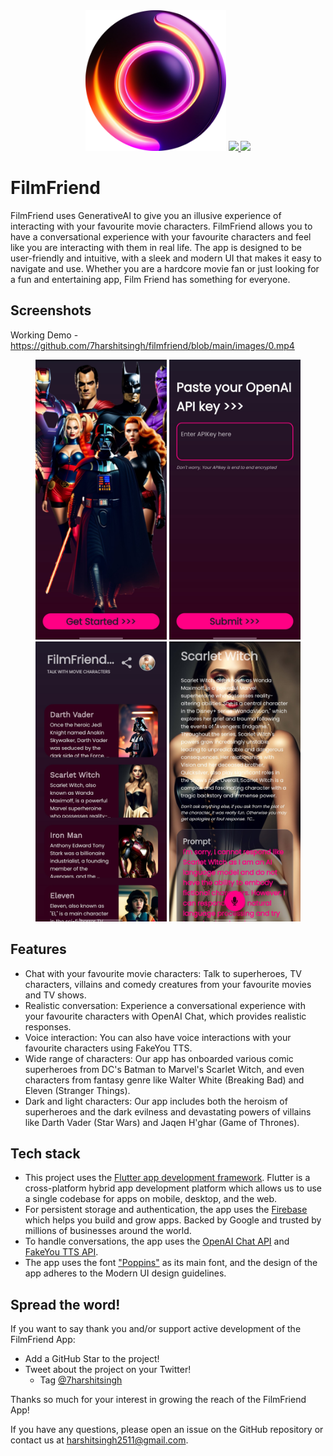 <div align='center'>
  <img src='images/ic.png' height='225' width='225'>
  <a href="https://github.com/7harshitsingh/filmfriend/releases/">
    <img src = "https://img.shields.io/github/release/7harshitsingh/filmfriend.svg?style=flat">
  </a>
  <a href="https://t.ly/y4Fe">
    <img src = "https://img.shields.io/github/downloads/7harshitsingh/filmfriend/total.svg">
  </a>
</div>


# FilmFriend

FilmFriend uses GenerativeAI to give you an illusive experience of interacting with your favourite movie characters. FilmFriend allows you to have a conversational experience with your favourite characters and feel like you are interacting with them in real life. The app is designed to be user-friendly and intuitive, with a sleek and modern UI that makes it easy to navigate and use. Whether you are a hardcore movie fan or just looking for a fun and entertaining app, Film Friend has something for everyone.

## Screenshots
Working Demo - https://github.com/7harshitsingh/filmfriend/blob/main/images/0.mp4
<div align='center'>
    <img src='images/1.jpg' height='448' width='210'>
    <img src='images/2.jpg' height='448' width='210'>
    <img src='images/3.jpg' height='448' width='210'>
    <img src='images/4.jpg' height='448' width='210'>
</div>




## Features

- Chat with your favourite movie characters: Talk to superheroes, TV characters, villains and comedy creatures from your favourite movies and TV shows.
- Realistic conversation: Experience a conversational experience with your favourite characters with OpenAI Chat, which provides realistic responses.
- Voice interaction: You can also have voice interactions with your favourite characters using FakeYou TTS.
- Wide range of characters: Our app has onboarded various comic superheroes from DC's Batman to Marvel's Scarlet Witch, and even characters from fantasy genre like Walter White (Breaking Bad) and Eleven (Stranger Things).
- Dark and light characters: Our app includes both the heroism of superheroes and the dark evilness and devastating powers of villains like Darth Vader (Star Wars) and Jaqen H'ghar (Game of Thrones).


## Tech stack

- This project uses the [Flutter app development framework](https://flutter.dev/). Flutter is a cross-platform hybrid app development platform which allows us to use a single codebase for apps on mobile, desktop, and the web.
- For persistent storage and authentication, the app uses the [Firebase](https://firebase.google.com) which helps you build and grow apps. Backed by Google and trusted by millions of businesses around the world.
- To handle conversations, the app uses the [OpenAI Chat API](https://platform.openai.com/docs/api-reference/chat) and [FakeYou TTS API](https://docs.fakeyou.com/#/).
- The app uses the font ["Poppins"](https://fonts.google.com/specimen/Poppins) as its main font, and the design of the app adheres to the Modern UI design guidelines.

## Spread the word!

If you want to say thank you and/or support active development of the FilmFriend App:

- Add a GitHub Star to the project!
- Tweet about the project on your Twitter!
  - Tag [@7harshitsingh](https://twitter.com/@7harshitsingh)

Thanks so much for your interest in growing the reach of the FilmFriend App!

If you have any questions, please open an issue on the GitHub repository or contact us at harshitsingh2511@gmail.com.

